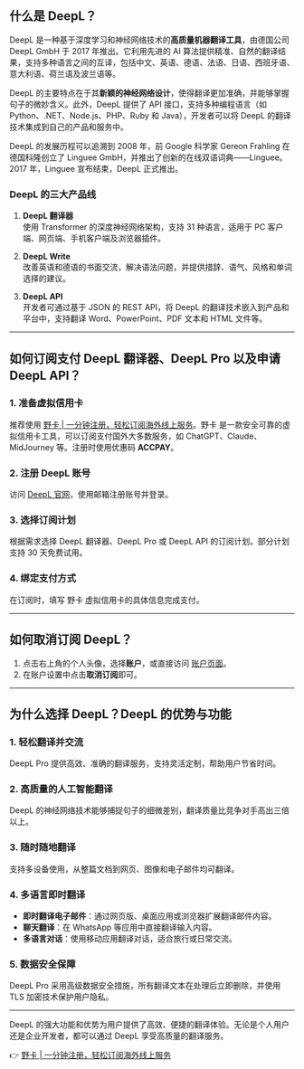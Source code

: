## 什么是 DeepL？

DeepL 是一种基于深度学习和神经网络技术的**高质量机器翻译工具**，由德国公司 DeepL GmbH 于 2017 年推出。它利用先进的 AI 算法提供精准、自然的翻译结果，支持多种语言之间的互译，包括中文、英语、德语、法语、日语、西班牙语、意大利语、荷兰语及波兰语等。

DeepL 的主要特点在于其**新颖的神经网络设计**，使得翻译更加准确，并能够掌握句子的微妙含义。此外，DeepL 提供了 API 接口，支持多种编程语言（如 Python、.NET、Node.js、PHP、Ruby 和 Java），开发者可以将 DeepL 的翻译技术集成到自己的产品和服务中。

DeepL 的发展历程可以追溯到 2008 年，前 Google 科学家 Gereon Frahling 在德国科隆创立了 Linguee GmbH，并推出了创新的在线双语词典——Linguee。2017 年，Linguee 宣布结束，DeepL 正式推出。

### DeepL 的三大产品线

1. **DeepL 翻译器**  
   使用 Transformer 的深度神经网络架构，支持 31 种语言，适用于 PC 客户端、网页端、手机客户端及浏览器插件。

2. **DeepL Write**  
   改善英语和德语的书面交流，解决语法问题，并提供措辞、语气、风格和单词选择的建议。

3. **DeepL API**  
   开发者可通过基于 JSON 的 REST API，将 DeepL 的翻译技术嵌入到产品和平台中，支持翻译 Word、PowerPoint、PDF 文本和 HTML 文件等。

---

## 如何订阅支付 DeepL 翻译器、DeepL Pro 以及申请 DeepL API？

### 1. 准备虚拟信用卡
推荐使用 [野卡 | 一分钟注册，轻松订阅海外线上服务](https://bit.ly/bewildcard)。野卡 是一款安全可靠的虚拟信用卡工具，可以订阅支付国外大多数服务，如 ChatGPT、Claude、MidJourney 等。注册时使用优惠码 **ACCPAY**。

### 2. 注册 DeepL 账号
访问 [DeepL 官网](https://www.deepl.com/zh/translator)，使用邮箱注册账号并登录。

### 3. 选择订阅计划
根据需求选择 DeepL 翻译器、DeepL Pro 或 DeepL API 的订阅计划。部分计划支持 30 天免费试用。

### 4. 绑定支付方式
在订阅时，填写 野卡 虚拟信用卡的具体信息完成支付。

---

## 如何取消订阅 DeepL？

1. 点击右上角的个人头像，选择**账户**，或直接访问 [账户页面](https://www.deepl.com/zh/account)。
2. 在账户设置中点击**取消订阅**即可。

---

## 为什么选择 DeepL？DeepL 的优势与功能

### 1. **轻松翻译并交流**
DeepL Pro 提供高效、准确的翻译服务，支持灵活定制，帮助用户节省时间。

### 2. **高质量的人工智能翻译**
DeepL 的神经网络技术能够捕捉句子的细微差别，翻译质量比竞争对手高出三倍以上。

### 3. **随时随地翻译**
支持多设备使用，从整篇文档到网页、图像和电子邮件均可翻译。

### 4. **多语言即时翻译**
- **即时翻译电子邮件**：通过网页版、桌面应用或浏览器扩展翻译邮件内容。
- **聊天翻译**：在 WhatsApp 等应用中直接翻译输入内容。
- **多语言对话**：使用移动应用翻译对话，适合旅行或日常交流。

### 5. **数据安全保障**
DeepL Pro 采用高级数据安全措施，所有翻译文本在处理后立即删除，并使用 TLS 加密技术保护用户隐私。

---

DeepL 的强大功能和优势为用户提供了高效、便捷的翻译体验。无论是个人用户还是企业开发者，都可以通过 DeepL 享受高质量的翻译服务。

👉 [野卡 | 一分钟注册，轻松订阅海外线上服务](https://bit.ly/bewildcard)